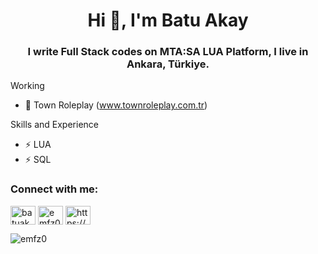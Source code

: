 <h1 align="center">Hi 👋, I'm Batu Akay</h1>
<h3 align="center">I write Full Stack codes on MTA:SA LUA Platform, I live in Ankara, Türkiye.</h3>

Working

- 🔭 Town Roleplay (www.townroleplay.com.tr)

Skills and Experience

- ⚡ LUA
- ⚡ SQL

<h3 align="left">Connect with me:</h3>
<p align="left">
<a href="https://instagram.com/batuakay" target="blank"><img align="center" src="https://raw.githubusercontent.com/rahuldkjain/github-profile-readme-generator/master/src/images/icons/Social/instagram.svg" alt="batuakay" height="30" width="40" /></a>
<a href="https://www.youtube.com/c/emfz0" target="blank"><img align="center" src="https://raw.githubusercontent.com/rahuldkjain/github-profile-readme-generator/master/src/images/icons/Social/youtube.svg" alt="emfz0" height="30" width="40" /></a>
<a href="https://discord.gg/https://discord.gg/TnjVacFFhT" target="blank"><img align="center" src="https://raw.githubusercontent.com/rahuldkjain/github-profile-readme-generator/master/src/images/icons/Social/discord.svg" alt="https://discord.gg/TnjVacFFhT" height="30" width="40" /></a>
</p>

<p><img align="left" src="https://github-readme-stats.vercel.app/api/top-langs?username=emfz0&show_icons=true&locale=en&layout=compact" alt="emfz0" /></p>

